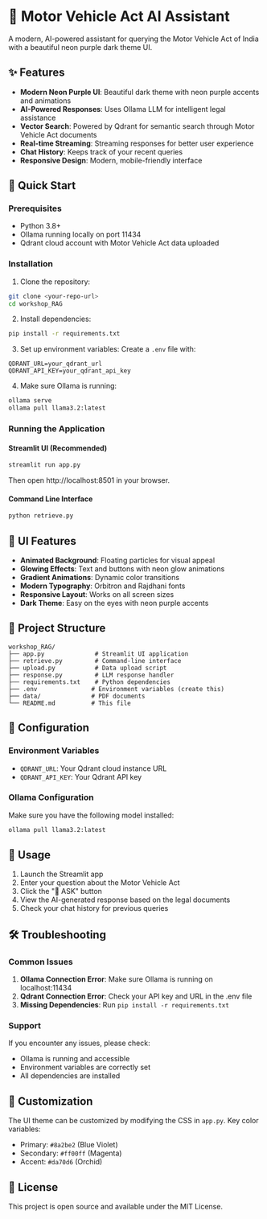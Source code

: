 # 🚗 Motor Vehicle Act AI Assistant

A modern, AI-powered assistant for querying the Motor Vehicle Act of India with a beautiful neon purple dark theme UI.

## ✨ Features

- **Modern Neon Purple UI**: Beautiful dark theme with neon purple accents and animations
- **AI-Powered Responses**: Uses Ollama LLM for intelligent legal assistance
- **Vector Search**: Powered by Qdrant for semantic search through Motor Vehicle Act documents
- **Real-time Streaming**: Streaming responses for better user experience
- **Chat History**: Keeps track of your recent queries
- **Responsive Design**: Modern, mobile-friendly interface

## 🚀 Quick Start

### Prerequisites

- Python 3.8+
- Ollama running locally on port 11434
- Qdrant cloud account with Motor Vehicle Act data uploaded

### Installation

1. Clone the repository:
```bash
git clone <your-repo-url>
cd workshop_RAG
```

2. Install dependencies:
```bash
pip install -r requirements.txt
```

3. Set up environment variables:
Create a `.env` file with:
```
QDRANT_URL=your_qdrant_url
QDRANT_API_KEY=your_qdrant_api_key
```

4. Make sure Ollama is running:
```bash
ollama serve
ollama pull llama3.2:latest
```

### Running the Application

#### Streamlit UI (Recommended)
```bash
streamlit run app.py
```
Then open http://localhost:8501 in your browser.

#### Command Line Interface
```bash
python retrieve.py
```

## 🎨 UI Features

- **Animated Background**: Floating particles for visual appeal
- **Glowing Effects**: Text and buttons with neon glow animations
- **Gradient Animations**: Dynamic color transitions
- **Modern Typography**: Orbitron and Rajdhani fonts
- **Responsive Layout**: Works on all screen sizes
- **Dark Theme**: Easy on the eyes with neon purple accents

## 📁 Project Structure

```
workshop_RAG/
├── app.py              # Streamlit UI application
├── retrieve.py         # Command-line interface
├── upload.py           # Data upload script
├── response.py         # LLM response handler
├── requirements.txt    # Python dependencies
├── .env               # Environment variables (create this)
├── data/              # PDF documents
└── README.md          # This file
```

## 🔧 Configuration

### Environment Variables

- `QDRANT_URL`: Your Qdrant cloud instance URL
- `QDRANT_API_KEY`: Your Qdrant API key

### Ollama Configuration

Make sure you have the following model installed:
```bash
ollama pull llama3.2:latest
```

## 🎯 Usage

1. Launch the Streamlit app
2. Enter your question about the Motor Vehicle Act
3. Click the "🚀 ASK" button
4. View the AI-generated response based on the legal documents
5. Check your chat history for previous queries

## 🛠️ Troubleshooting

### Common Issues

1. **Ollama Connection Error**: Make sure Ollama is running on localhost:11434
2. **Qdrant Connection Error**: Check your API key and URL in the .env file
3. **Missing Dependencies**: Run `pip install -r requirements.txt`

### Support

If you encounter any issues, please check:
- Ollama is running and accessible
- Environment variables are correctly set
- All dependencies are installed

## 🎨 Customization

The UI theme can be customized by modifying the CSS in `app.py`. Key color variables:
- Primary: `#8a2be2` (Blue Violet)
- Secondary: `#ff00ff` (Magenta)
- Accent: `#da70d6` (Orchid)

## 📝 License

This project is open source and available under the MIT License.
